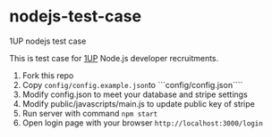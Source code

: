 # nodejs-test-case
1UP nodejs test case

This is test case for [1UP](http://oneuphigher.com/) Node.js developer recruitments.

1. Fork this repo
2. Copy ```config/config.example.json```to ```config/config.json````
3. Modify config.json to meet your database and stripe settings
4. Modify public/javascripts/main.js to update public key of stripe 
5. Run server with command ```npm start```
6. Open login page with your browser ```http://localhost:3000/login```
